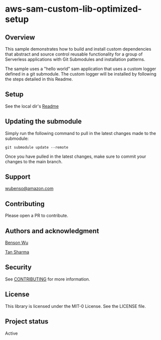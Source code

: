 # aws-sam-custom-lib-optimized-setup

## Overview

This sample demonstrates how to build and install custom dependencies that abstract and source control reusable functionality for a group of Serverless applications with Git Submodules and installation patterns.

The sample uses a "hello world" sam application that uses a custom logger defined in a git submodule. The custom logger will be installed by following the steps detailed in this Readme.

## Setup

See the local dir's [Readme](./local/README.md)

## Updating the submodule

Simply run the following command to pull in the latest changes made to the submodule:

`git submodule update --remote`

Once you have pulled in the latest changes, make sure to commit your changes to the main branch.

## Support

wubenso@amazon.com

## Contributing

Please open a PR to contribute.

## Authors and acknowledgment

[Benson Wu](https://github.com/bensontwu)

[Tan Sharma](https://github.com/sharmaTanmay)

## Security

See [CONTRIBUTING](CONTRIBUTING.md#security-issue-notifications) for more information.

## License

This library is licensed under the MIT-0 License. See the LICENSE file.

## Project status

Active


